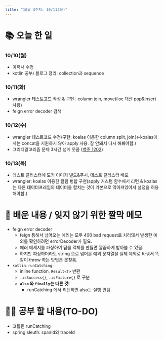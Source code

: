 ```yaml
---
title: "10월 3주차: 10/11(화)"
---
```


# 📚 오늘 한 일
### 10/10(월)
* 이력서 수정
* kotlin 공부/ 블로그 정리: collection과 sequence

### 10/11(화)
* wrangler 테스트고드 작성 & 구현 : column join, move(iloc 대신 pop&insert 사용)
* feign error decoder 검색

### 10/12(수)
* wrangler 테스트코드 수정/구현: koalas 이용한 column split, join(<-koalas에서는 concat을 지원하지 않아 apply 사용. 잘 안돼서 다시 해봐야함.)
* 그리디알고리즘 문제 3시간 넘게 못품 ([백준 1202](https://www.acmicpc.net/problem/1202))

### 10/13(목)
* 테스트 클러스터에 도커 이미지 빌드&푸시, 테스트 클러스터 배포
* wrangler: koalas 이용한 컬럼 병합 구현(apply 커스텀 함수에서 리턴 & koalas는 다른 데이터프레임의 데이터를 합치는 것이 기본으로 막아져있어서 설정을 허용해야함.)


# 📌 배운 내용 / 잊지 않기 위한 짤막 메모
* feign error decoder
  * feign 통해서 넘어오는 에러는 모두 400 bad request로 처리돼서 발생한 예외를 확인하려면 errorDecoder가 필요.
  * 에러 메세지를 파싱하여 담을 객체를 만들면 깔끔하게 받아볼 수 있음.
  * 하지만 파싱하더라도 string 으로 넘어온 예외 문자열을 실제 예외로 바꿔서 똑같이 throw 하는 방법은 못찾음.
* `kotlin.runCatching`
    * inline function, `Result<T>` 반환
    * `.isSuccess{}`, `.isFailure{}` 로 구분
    * **`also` 와 `finally`는 다른 것!**
        * runCatching 에서 리턴하면 also는 실행 안됨.


# 🙋‍♀️ 공부 할 내용(TO-DO)
* 코틀린 runCatching
* spring sleuth: spanId와 traceId